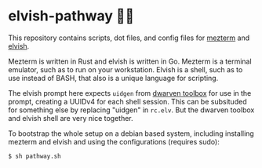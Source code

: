 # elvish-pathway 🧙‍♂️

This repository contains scripts, dot files, and config files for [mezterm](https://wezfurlong.or) and [elvish](https://elv.sh/).

Mezterm is written in Rust and elvish is written in Go.
Mezterm is a terminal emulator, such as to run on your workstation.
Elvish is a shell, such as to use instead of BASH, that also is a unique language for scripting.


The elvish prompt here expects `uidgen` from [dwarven toolbox](https://github.com/jpegleg/dwarven-toolbox) for use in the prompt, creating a UUIDv4 for each shell session.
This can be subsituded for something else by replacing "uidgen" in `rc.elv`. But the dwarven toolbox and elvish shell are very nice together.


To bootstrap the whole setup on a debian based system, including installing mezterm and elvish and using the configurations (requires sudo):

```
$ sh pathway.sh
```
